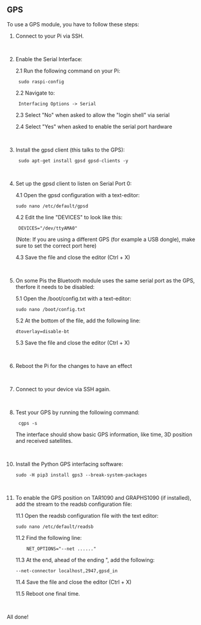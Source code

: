 ## GPS

To use a GPS module, you have to follow these steps:

1. Connect to your Pi via SSH.

</br>

2. Enable the Serial Interface:

    2.1 Run the following command on your Pi:
   
	    sudo raspi-config
  
    2.2 Navigate to:
   
	    Interfacing Options -> Serial

    2.3 Select "No" when asked to allow the "login shell" via serial

    2.4 Select "Yes" when asked to enable the serial port hardware

</br>

3. Install the gpsd client (this talks to the GPS):

        sudo apt-get install gpsd gpsd-clients -y

</br>

4. Set up the gpsd client to listen on Serial Port 0:

   4.1 Open the gpsd configuration with a text-editor:

       sudo nano /etc/default/gpsd

   4.2 Edit the line "DEVICES" to look like this:

        DEVICES="/dev/ttyAMA0"

    (Note: If you are using a different GPS (for example a USB dongle), make sure to set the correct port here)

   4.3 Save the file and close the editor (Ctrl + X)

</br>

5. On some Pis the Bluetooth module uses the same serial port as the GPS, therfore it needs to be disabled:

    5.1 Open the /boot/config.txt with a text-editor:

       sudo nano /boot/config.txt

   5.2 At the bottom of the file, add the following line:

       dtoverlay=disable-bt

   5.3 Save the file and close the editor (Ctrl + X)

</br>

6. Reboot the Pi for the changes to have an effect

</br>

7. Connect to your device via SSH again.

</br>

8. Test your GPS by running the following command:

        cgps -s

   The interface should show basic GPS information, like time, 3D position and received satellites. 

</br>

10. Install the Python GPS interfacing software:
   
		sudo -H pip3 install gps3 --break-system-packages

</br>

11. To enable the GPS position on TAR1090 and GRAPHS1090 (if installed), add the stream to the readsb configuration file:

	11.1 Open the readsb configuration file with the text editor:
		
  		sudo nano /etc/default/readsb

	11.2 Find the following line:

      		NET_OPTIONS="--net ......"

	11.3 At the end, ahead of the ending ", add the following:

  		--net-connector localhost,2947,gpsd_in
      		
	11.4 Save the file and close the editor (Ctrl + X)

 	11.5 Reboot one final time.

</br>

All done!
